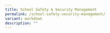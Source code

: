 ```yaml
---
title: School Safety & Security Management
permalink: /school-safety-security-management/
variant: markdown
description: ""
---
```

